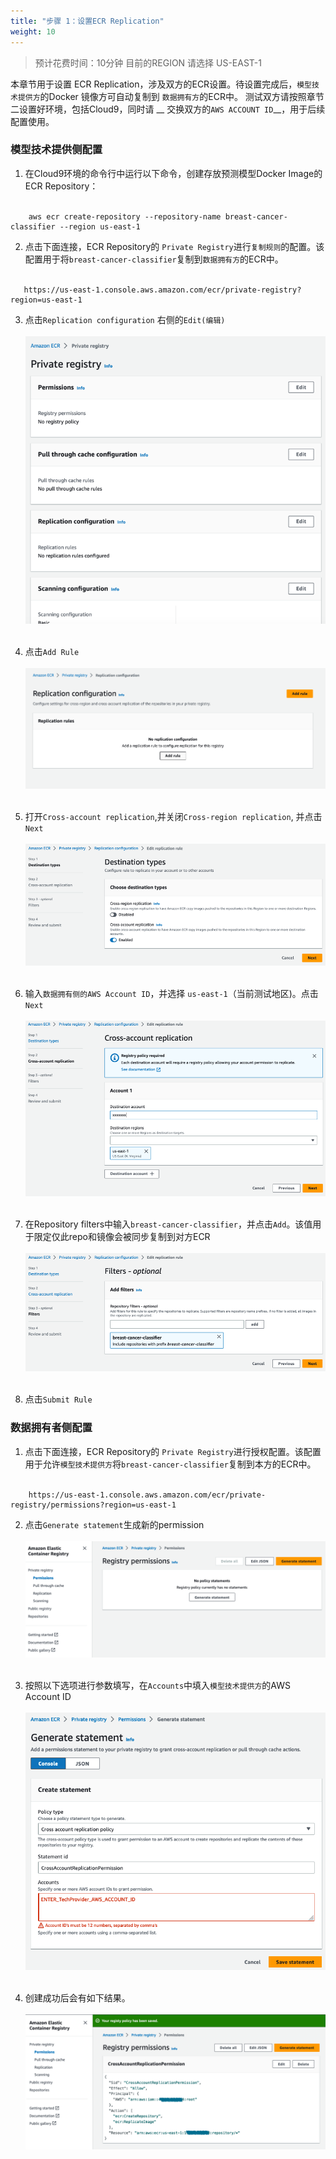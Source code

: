 ```yaml
---
title: "步骤 1：设置ECR Replication"
weight: 10
---
```


> 预计花费时间：10分钟
> 目前的REGION 请选择 US-EAST-1

本章节用于设置 ECR Replication，涉及双方的ECR设置。待设置完成后，`模型技术提供方`的Docker 镜像方可自动复制到 `数据拥有方`的ECR中。 测试双方请按照章节二设置好环境，包括Cloud9，同时请 __
交换双方的`AWS ACCOUNT ID`__，用于后续配置使用。

### 模型技术提供侧配置

1. 在Cloud9环境的命令行中运行以下命令，创建存放预测模型Docker Image的 ECR Repository：<br /><br />

```shell
    aws ecr create-repository --repository-name breast-cancer-classifier --region us-east-1
```

2. 点击下面连接，ECR Repository的 `Private Registry`进行`复制规则`的配置。该配置用于将`breast-cancer-classifier`复制到`数据拥有方`的ECR中。<br /><br />

```shell
   https://us-east-1.console.aws.amazon.com/ecr/private-registry?region=us-east-1
```

3. 点击`Replication configuration` 右侧的`Edit(编辑)` <br /><br />
   ![industryscenario-2-multi-account-tech-p-replication-rule.png](/static/industryscenario-2-multi-account-tech-p-replication-rule.png) <br /><br />


4. 点击`Add Rule` <br /><br />
   ![industryscenario-2-multi-account-tech-p-add-rule.png](/static/industryscenario-2-multi-account-tech-p-add-rule.png) <br /><br />


5. 打开`Cross-account replication`,并关闭`Cross-region replication`, 并点击 `Next` <br /><br />
   ![industryscenario-2-multi-account-tech-p-destination-types.png](/static/industryscenario-2-multi-account-tech-p-destination-types.png) <br /><br />


6. 输入`数据拥有侧的AWS Account ID`，并选择 `us-east-1`（当前测试地区)。点击 `Next` <br /><br />
   ![industryscenario-2-multi-account-tech-p-ca-r.png](/static/industryscenario-2-multi-account-tech-p-ca-r.png) <br /><br />

7. 在Repository filters中输入`breast-cancer-classifier`，并点击`Add`。该值用于限定仅此repo和镜像会被同步复制到对方ECR <br /><br />
   ![industryscenario-2-multi-account-tech-p-repo-filter.png](/static/industryscenario-2-multi-account-tech-p-repo-filter.png) <br /><br />

8. 点击`Submit Rule` <br />

### 数据拥有者侧配置

1. 点击下面连接，ECR Repository的 `Private Registry`进行授权配置。该配置用于允许`模型技术提供方`将`breast-cancer-classifier`复制到本方的ECR中。<br /><br />

```shell
    https://us-east-1.console.aws.amazon.com/ecr/private-registry/permissions?region=us-east-1
```

2. 点击`Generate statement`生成新的permission <br /><br />
   ![industryscenario-2-multi-account-data-o-registry-permission.png](/static/industryscenario-2-multi-account-data-o-registry-permission.png) <br /><br />

3. 按照以下选项进行参数填写，在`Accounts`中填入`模型技术提供方`的AWS Account ID <br /><br />
   ![industryscenario-2-multi-account-data-o-gen-statement.png](/static/industryscenario-2-multi-account-data-o-gen-statement.png) <br /><br />

4. 创建成功后会有如下结果。 <br /><br />
   ![industryscenario-2-multi-account-data-o-gen-statement-result.png](/static/industryscenario-2-multi-account-data-o-gen-statement-result.png)<br /><br />
